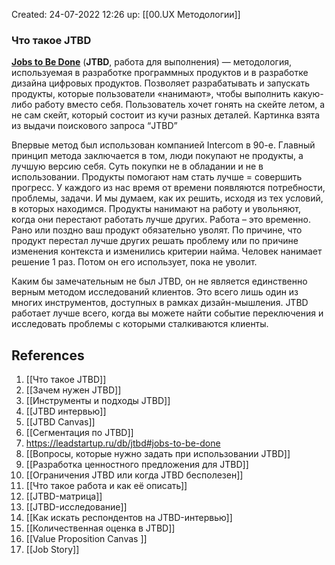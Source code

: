 Created: 24-07-2022 12:26
up: [[00.UX Методологии]] 
### Что такое JTBD
**[Jobs to Be Done](https://ru.wikipedia.org/wiki/Jobs_to_Be_Done)** (**JTBD**, работа для выполнения) — методология, используемая в разработке программных продуктов и в разработке дизайна цифровых продуктов. Позволяет разрабатывать и запускать продукты, которые пользователи «нанимают», чтобы выполнить какую-либо работу вместо себя.
Пользователь хочет гонять на скейте летом, а не сам скейт, который состоит из кучи разных деталей. Картинка взята из выдачи поискового запроса “JTBD”

Впервые метод был использован компанией Intercom в 90-е. Главный принцип метода заключается в том, люди покупают не продукты, а лучшую версию себя. Суть покупки не в обладании и не в использовании. Продукты помогают нам стать лучше = совершить прогресс. У каждого из нас время от времени появляются потребности, проблемы, задачи. И мы думаем, как их решить, исходя из тех условий, в которых находимся. Продукты нанимают на работу и увольняют, когда они перестают работать лучше других. Работа – это временно. Рано или поздно ваш продукт обязательно уволят. По причине, что продукт перестал лучше других решать проблему или по причине изменения контекста и изменились критерии найма. Человек нанимает решение 1 раз. Потом он его использует, пока не уволит.

Каким бы замечательным не был JTBD, он не является единственно верным методом исследований клиентов. Это всего лишь один из многих инструментов, доступных в рамках дизайн-мышления. JTBD работает лучше всего, когда вы можете найти событие переключения и исследовать проблемы с которыми сталкиваются клиенты.

## References
1. [[Что такое JTBD]]
2. [[Зачем нужен JTBD]]
3. [[Инструменты и подходы JTBD]]
4. [[JTBD интервью]]
5. [[JTBD Canvas]]  
6. [[Сегментация по JTBD]]
7. https://leadstartup.ru/db/jtbd#jobs-to-be-done
8. [[Вопросы, которые нужно задать при использовании JTBD]] 
9. [[Разработка ценностного предложения для JTBD]] 
10. [[Ограничения JTBD или когда JTBD бесполезен]]
11. [[Что такое работа и как её описать]]
12. [[JTBD-матрица]]
13. [[JTBD-исследование]]
14. [[Как искать респондентов на JTBD-интервью]]
15. [[Количественная оценка в JTBD]]
16. [[Value Proposition Canvas ]]
17. [[Job Story]] 